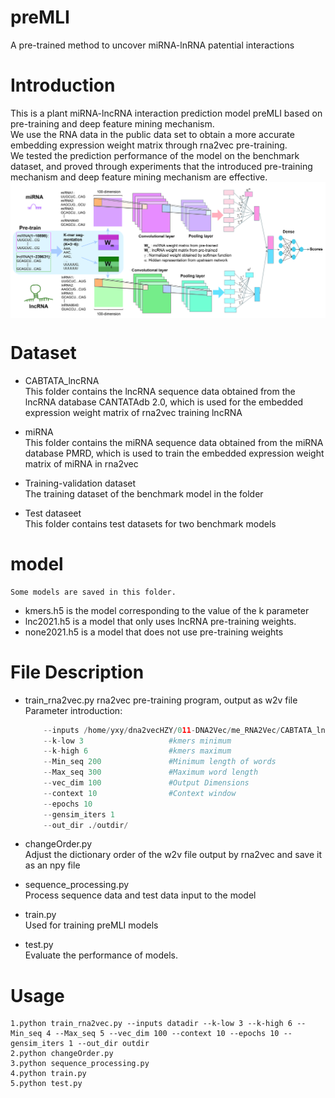 # preMLI
A pre-trained method to uncover miRNA-lnRNA patential interactions

# Introduction
This is a plant miRNA-lncRNA interaction prediction model preMLI based on pre-training and deep feature mining mechanism.\
We use the RNA data in the public data set to obtain a more accurate embedding expression weight matrix through rna2vec pre-training.\
We tested the prediction performance of the model on the benchmark dataset, and proved through experiments that the introduced pre-training mechanism and deep feature mining mechanism are effective.
<img align="center" src="Figure1.jpg">

# Dataset
- CABTATA_lncRNA\
	This folder contains the lncRNA sequence data obtained from the lncRNA database CANTATAdb 2.0, which is used for the embedded expression weight matrix of rna2vec training lncRNA

- miRNA\
	This folder contains the miRNA sequence data obtained from the miRNA database PMRD, which is used to train the embedded expression weight matrix of miRNA in rna2vec

- Training-validation dataset\
	The training dataset of the benchmark model in the folder
	
- Test dataseet\
	This folder contains test datasets for two benchmark models

# model
	Some models are saved in this folder.
- kmers.h5 is the model corresponding to the value of the k parameter
- lnc2021.h5 is a model that only uses lncRNA pre-training weights.
- none2021.h5 is a model that does not use pre-training weights

# File Description

- train_rna2vec.py
	rna2vec pre-training program, output as w2v file
	Parameter introduction:
	```python train_rna2vec.py 
		--inputs /home/yxy/dna2vecHZY/011-DNA2Vec/me_RNA2Vec/CABTATA_lncRNA/*fasta 
		--k-low 3        		    #kmers minimum
		--k-high 6 		            #kmers maximum
		--Min_seq 200 			    #Minimum length of words
		--Max_seq 300 			    #Maximum word length
		--vec_dim 100 			    #Output Dimensions
		--context 10 			    #Context window
		--epochs 10 			
		--gensim_iters 1 
		--out_dir ./outdir/
	```
- changeOrder.py\
	Adjust the dictionary order of the w2v file output by rna2vec and save it as an npy file
	
- sequence_processing.py\
	Process sequence data and test data input to the model
	
- train.py\
	Used for training preMLI models
- test.py\
	Evaluate the performance of models.


# Usage
```
1.python train_rna2vec.py --inputs datadir --k-low 3 --k-high 6 --Min_seq 4 --Max_seq 5 --vec_dim 100 --context 10 --epochs 10 --gensim_iters 1 --out_dir outdir
2.python changeOrder.py
3.python sequence_processing.py
4.python train.py
5.python test.py

```
